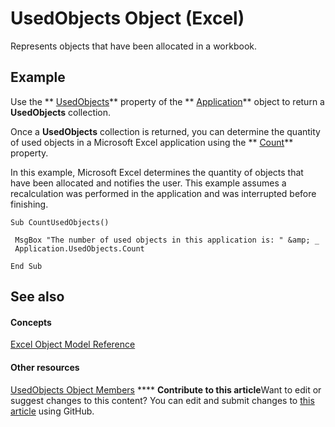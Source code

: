 
# UsedObjects Object (Excel)

Represents objects that have been allocated in a workbook.


## Example

Use the  ** [UsedObjects](bf214478-990b-35c8-1e23-a9d1732e7ef3.md)** property of the ** [Application](19b73597-5cf9-4f56-8227-b5211f657f6f.md)** object to return a **UsedObjects** collection.

Once a  **UsedObjects** collection is returned, you can determine the quantity of used objects in a Microsoft Excel application using the ** [Count](f40380a8-602c-3d4b-b288-c791a4b9c35b.md)** property.



In this example, Microsoft Excel determines the quantity of objects that have been allocated and notifies the user. This example assumes a recalculation was performed in the application and was interrupted before finishing.






```
Sub CountUsedObjects() 
 
 MsgBox "The number of used objects in this application is: " &amp; _ 
 Application.UsedObjects.Count 
 
End Sub
```


## See also


#### Concepts


 [Excel Object Model Reference](11ea8598-8a20-92d5-f98b-0da04263bf2c.md)
#### Other resources


 [UsedObjects Object Members](443e79ce-f08f-1beb-4254-fa0bb82121ed.md)
****   **Contribute to this article**Want to edit or suggest changes to this content? You can edit and submit changes to  [this article](https://github.com/jhershey00/VBA_Excel_Test/OpenXMLCon/articles/b94ad3d1-411f-acf6-19bb-8e6c4a484748.md) using GitHub.

